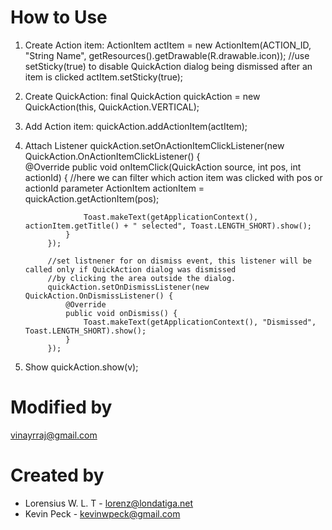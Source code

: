 
How to Use
==========

1. Create Action item:
	ActionItem actItem = new ActionItem(ACTION_ID, "String Name", getResources().getDrawable(R.drawable.icon));
        //use setSticky(true) to disable QuickAction dialog being dismissed after an item is clicked
        actItem.setSticky(true);

2. Create QuickAction:
	final QuickAction quickAction = new QuickAction(this, QuickAction.VERTICAL);

3. Add Action item:
	quickAction.addActionItem(actItem);

4. Attach Listener
	quickAction.setOnActionItemClickListener(new QuickAction.OnActionItemClickListener() {			
				@Override
				public void onItemClick(QuickAction source, int pos, int actionId) {
					//here we can filter which action item was clicked with pos or actionId parameter
					ActionItem actionItem = quickAction.getActionItem(pos);
                 
					Toast.makeText(getApplicationContext(), actionItem.getTitle() + " selected", Toast.LENGTH_SHORT).show();			    
				}
			});
		
			//set listnener for on dismiss event, this listener will be called only if QuickAction dialog was dismissed
			//by clicking the area outside the dialog.
			quickAction.setOnDismissListener(new QuickAction.OnDismissListener() {			
				@Override
				public void onDismiss() {
					Toast.makeText(getApplicationContext(), "Dismissed", Toast.LENGTH_SHORT).show();
				}
			});

5. Show 
	quickAction.show(v);


Modified by
============
vinayrraj@gmail.com


Created by
============
* Lorensius W. L. T - <lorenz@londatiga.net>
* Kevin Peck - <kevinwpeck@gmail.com>

